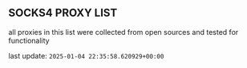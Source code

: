 ## SOCKS4 PROXY LIST

all proxies in this list were collected from open sources and tested for functionality

last update: `2025-01-04 22:35:58.620929+00:00`